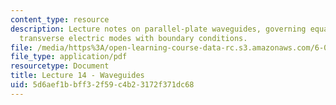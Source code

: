 ```yaml
---
content_type: resource
description: Lecture notes on parallel-plate waveguides, governing equations, and
  transverse electric modes with boundary conditions.
file: /media/https%3A/open-learning-course-data-rc.s3.amazonaws.com/6-013-electromagnetics-and-applications-fall-2005/5d6aef1bbff32f59c4b23172f371dc68_lec14.pdf
file_type: application/pdf
resourcetype: Document
title: Lecture 14 - Waveguides
uid: 5d6aef1b-bff3-2f59-c4b2-3172f371dc68
---
```

